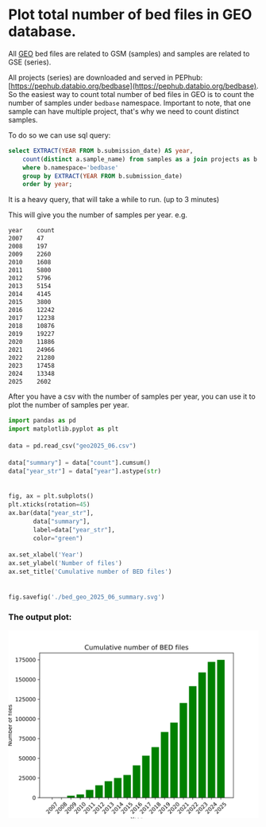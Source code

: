 # Plot total number of bed files in GEO database.

All [GEO](https://www.ncbi.nlm.nih.gov/geo/) bed files are related to GSM (samples) and samples are related to GSE (series).

All projects (series) are downloaded and served in PEPhub: [https://pephub.databio.org/bedbase](https://pephub.databio.org/bedbase). 
So the easiest way to count total number of bed files in 
GEO is to count the number of samples under `bedbase` namespace.
Important to note, that one sample can have multiple project, that's why we need to count distinct samples.

To do so we can use sql query:
```sql
select EXTRACT(YEAR FROM b.submission_date) AS year,
	count(distinct a.sample_name) from samples as a join projects as b on a.project_id = b.id 
	where b.namespace='bedbase' 
	group by EXTRACT(YEAR FROM b.submission_date)
	order by year;
```

It is a heavy query, that will take a while to run. (up to 3 minutes)

This will give you the number of samples per year.
e.g.
```text
year	count
2007	47
2008	197
2009	2260
2010	1608
2011	5800
2012	5796
2013	5154
2014	4145
2015	3800
2016	12242
2017	12238
2018	10876
2019	19227
2020	11886
2021	24966
2022	21280
2023	17458
2024	13348
2025	2602
```


After you have a csv with the number of samples per year, you can use it to plot the number of samples per year.

```python
import pandas as pd
import matplotlib.pyplot as plt

data = pd.read_csv("geo2025_06.csv")

data["summary"] = data["count"].cumsum()
data["year_str"] = data["year"].astype(str)


fig, ax = plt.subplots()
plt.xticks(rotation=45)
ax.bar(data["year_str"], 
       data["summary"], 
       label=data["year_str"], 
       color="green")

ax.set_xlabel('Year')
ax.set_ylabel('Number of files')
ax.set_title('Cumulative number of BED files')


fig.savefig('./bed_geo_2025_06_summary.svg')
```

### The output plot: 


![bed_geo_2025_06_summary.svg](img/bed_geo_2025_06_summary.svg)
